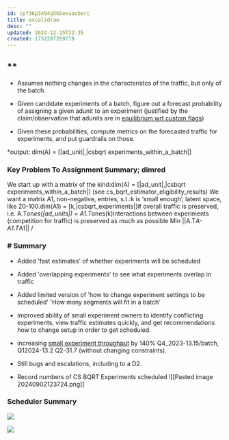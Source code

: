 ```yaml
---
id: cpf36p3494g5kbesuasberc
title: excalidraw
desc: ""
updated: 2024-12-15T22:35
created: 1732207269719
---
```

## **

- Assumes nothing changes in the characteristcs of the traffic, but only of the batch. 
- Given candidate experiments of a batch, figure out a forecast probability of assigning a given adunit to an experiment (justified by the claim/observation that adunits are in [equilibrium wrt custom flags](https://docs.google.com/document/d/1LZzI4-iJ04iEJ32xkUsN_FHwFzM01YdNXFmihcGkRIc/edit#heading=h.wdne1s81v88t)) 
    
- Given these probabilities, compute metrics on the forecasted traffic for experiments, and put guardrails on those.
    

*output: dim(A) = [|ad_unit|,|csbqrt experiments_within_a_batch|] 

### Key Problem To Assignment Summary; dimred


We start up with a matrix of the kind:dim(A) = [|ad_unit|,|csbqrt experiments_within_a_batch|] (see cs_bqrt_estimator_eligibility_results)
We want a matrix A1, non-negative, entries, s.t.:k is ‘small enough’, latent space, like 20-100.dim(A1) = [k,|csbqrt_experiments|]# overall traffic is preserved, i.e.
A.T*ones(|ad_units|) = A1.T*ones(k)Interactions between experiments (competition for traffic) is preserved as much as possible
Min ||A.T*A-A1.T*A1||
/

### # Summary
*  Added 'fast estimates' of whether experiments will be scheduled
* Added 'overlapping experiments' to see what experiments overlap in traffic
* Added limited version of 'how to change experiment settings to be scheduled'  'How many segments will fit in a batch'
*  improved ability of small experiment owners to identify conflicting experiments, view traffic estimates quickly, and get recommendations how to change setup in order to get scheduled.  

* increasing [small experiment throughput](https://fburl.com/daiquery/4n90bmhi) by 140% Q4_2023-13.15/batch, Q12024-13.2 Q2-31.7 (without changing constraints).
*  Still bugs and escalations, including to a D2.
* Record numbers of CS BQRT Experiments scheduled 
  ![[Pasted image 20240902123724.png]]

### Scheduler Summary

**![](https://lh7-rt.googleusercontent.com/docsz/AD_4nXfEFpCiSkKaw5HYXTXU0YVk74ZaV59Cg07K_vDakNdpKpQuNvIt9_PykbkGXCY5tmGVD8g9CbiL1opiBo7js2F8CGSUKxAigD3rnw_Lyf15h1wOlsnXdzcuArBE3kxNnD5_Xa7VTR8C2J0tbsOdWKgoUlrA?key=VLzcQB3KlDImIatGlW-HlQ)**


**![](https://lh7-rt.googleusercontent.com/docsz/AD_4nXdnWChfThsZVFC3BO0NB-wnc3i-vt0P8KlZ_RTGNm91FxdXTJWaxiKD64JaTnJppC-BwirZLcl1FxAHkpH0Qea7h0mr-zXk8oFsBRWeBQcbspQxQf_AHpTJETYvwI_PbZKaR2OK8Sb8AEb2209c1cHMO9Xf?key=VLzcQB3KlDImIatGlW-HlQ)**
